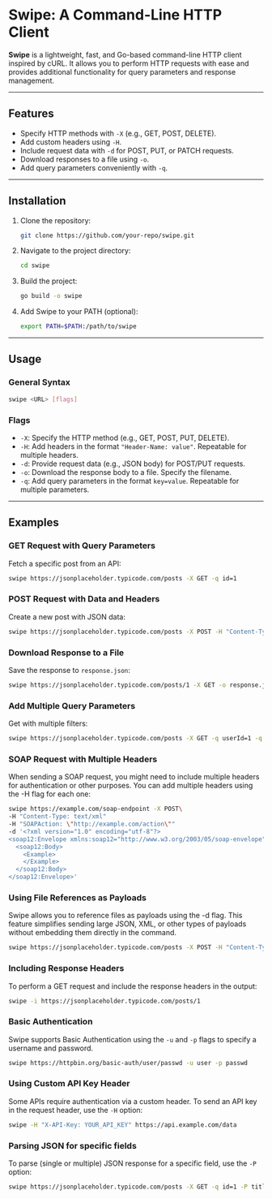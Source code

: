 # Swipe: A Command-Line HTTP Client

**Swipe** is a lightweight, fast, and Go-based command-line HTTP client inspired by cURL. It allows you to perform HTTP requests with ease and provides additional functionality for query parameters and response management.

---

## Features
- Specify HTTP methods with `-X` (e.g., GET, POST, DELETE).
- Add custom headers using `-H`.
- Include request data with `-d` for POST, PUT, or PATCH requests.
- Download responses to a file using `-o`.
- Add query parameters conveniently with `-q`.

---

## Installation
1. Clone the repository:
   ```sh
   git clone https://github.com/your-repo/swipe.git
   ```
2. Navigate to the project directory:
   ```sh
   cd swipe
   ```
3. Build the project:
   ```sh
   go build -o swipe
   ```
4. Add Swipe to your PATH (optional):
   ```sh
   export PATH=$PATH:/path/to/swipe
   ```

---

## Usage

### General Syntax
```sh
swipe <URL> [flags]
```

### Flags
- `-X`: Specify the HTTP method (e.g., GET, POST, PUT, DELETE).
- `-H`: Add headers in the format `"Header-Name: value"`. Repeatable for multiple headers.
- `-d`: Provide request data (e.g., JSON body) for POST/PUT requests.
- `-o`: Download the response body to a file. Specify the filename.
- `-q`: Add query parameters in the format `key=value`. Repeatable for multiple parameters.

---

## Examples

### **GET Request with Query Parameters**
Fetch a specific post from an API:
```sh
swipe https://jsonplaceholder.typicode.com/posts -X GET -q id=1
```

### **POST Request with Data and Headers**
Create a new post with JSON data:
```sh
swipe https://jsonplaceholder.typicode.com/posts -X POST -H "Content-Type: application/json" -d '{"title":"foo","body":"bar","userId":1}'
```

### **Download Response to a File**
Save the response to `response.json`:
```sh
swipe https://jsonplaceholder.typicode.com/posts/1 -X GET -o response.json
```

### **Add Multiple Query Parameters**
Get with multiple filters:
```sh
swipe https://jsonplaceholder.typicode.com/posts -X GET -q userId=1 -q title=foo
```

### **SOAP Request with Multiple Headers**
When sending a SOAP request, you might need to include multiple headers for authentication or other purposes. You can add multiple headers using the -H flag for each one:
```sh
swipe https://example.com/soap-endpoint -X POST\
-H "Content-Type: text/xml" 
-H "SOAPAction: \"http://example.com/action\"" 
-d '<?xml version="1.0" encoding="utf-8"?>
<soap12:Envelope xmlns:soap12="http://www.w3.org/2003/05/soap-envelope">
  <soap12:Body>
    <Example>
    </Example>
  </soap12:Body>
</soap12:Envelope>'
```

### **Using File References as Payloads**
Swipe allows you to reference files as payloads using the -d flag. This feature simplifies sending large JSON, XML, or other types of payloads without embedding them directly in the command.
```sh
swipe https://jsonplaceholder.typicode.com/posts -X POST -H "Content-Type: application/json" -d @data.json
```

### Including Response Headers
To perform a GET request and include the response headers in the output:
```sh
swipe -i https://jsonplaceholder.typicode.com/posts/1
```

### Basic Authentication

Swipe supports Basic Authentication using the `-u` and `-p` flags to specify a username and password.
```sh
swipe https://httpbin.org/basic-auth/user/passwd -u user -p passwd
```

### Using Custom API Key Header

Some APIs require authentication via a custom header. To send an API key in the request header, use the `-H` option:
```sh
swipe -H "X-API-Key: YOUR_API_KEY" https://api.example.com/data
```
### Parsing JSON for specific fields

To parse (single or multiple) JSON response for a specific field, use the `-P` option:
```sh
swipe https://jsonplaceholder.typicode.com/posts -X GET -q id=1 -P title
```
